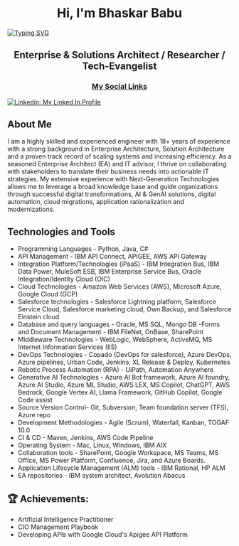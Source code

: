 <h1 align="center">Hi, I'm Bhaskar Babu </h1>

[![Typing SVG](https://readme-typing-svg.demolab.com?font=Fira+Code&duration=2000&pause=100&color=F70000&random=false&width=435&lines=Hello+World!%F0%9F%8C%8E;I'm+Bhaskar+Babu%F0%9F%9A%80)](https://git.io/typing-svg)

<h2 align="center"> Enterprise & Solutions Architect / Researcher / Tech-Evangelist </h2>

<h3 align="center"> 
  <u>My Social Links</u> 
</h3>

[![Linkedin: My Linked In Profile](https://img.shields.io/badge/-My_LinkedIn_Profile-blue?style=for-the-badge&logo=Linkedin&logoColor=white&link=https://www.linkedin.com/in/bhaskar-babu-narasimha-548494a/)](https://www.linkedin.com/in/bhaskar-babu-narasimha-548494a/)

## About Me

I am a highly skilled and experienced engineer with 18+ years of experience with a strong background in Enterprise Architecture, Solution Architecture and a proven track record of scaling systems and increasing efficiency. As a seasoned Enterprise Architect (EA) and IT advisor, I thrive on collaborating with stakeholders to translate their business needs into actionable IT strategies. My extensive experience with Next-Generation Technologies allows me to leverage a broad knowledge base and guide organizations through successful digital transformations, AI & GenAI solutions, digital automation, cloud migrations, application rationalization and modernizations.

## Technologies and Tools
- Programming Languages	- Python, Java, C#
- API Management - IBM API Connect, APIGEE, AWS API Gateway
- Integration Platform/Technologies (iPaaS) -	IBM Integration Bus, IBM Data Power, MuleSoft ESB, IBM Enterprise Service Bus, Oracle Integration/Identity Cloud (OIC)
- Cloud Technologies -	Amazon Web Services (AWS), Microsoft Azure, Google Cloud (GCP) 
- Salesforce technologies -	Salesforce Lightning platform, Salesforce Service Cloud, Salesforce marketing cloud, Own Backup, and Salesforce Einstein cloud 
- Database and query languages - Oracle, MS SQL, Mongo DB
-Forms and Document Management	- IBM FileNet, OnBase, SharePoint
- Middleware Technologies	- WebLogic, WebSphere, ActiveMQ, MS Internet Information Services (IIS)
- DevOps Technologies	- Copado (DevOps for salesforce), Azure DevOps, Azure pipelines, Urban Code, Jenkins, XL Release & Deploy, Kubernetes
- Robotic Process Automation (RPA) -	UiPath, Automation Anywhere
- Generative AI Technologies - Azure AI Bot framework, Azure AI foundry, Azure AI Studio, Azure ML Studio, AWS LEX, MS Copilot, ChatGPT, AWS Bedrock, Google Vertex AI, Llama Framework, GitHub Copilot, Google Code assist
- Source Version Control- Git, Subversion, Team foundation server (TFS), Azure repo
- Development Methodologies -	Agile (Scrum), Waterfall, Kanban, TOGAF 10.0
- CI & CD	- Maven, Jenkins, AWS Code Pipeline
- Operating System - Mac, Linux, Windows, IBM AIX
- Collaboration tools -	SharePoint, Google Workspace, MS Teams, MS Office, MS Power Platform, Confluence, Jira, and Azure Boards.
- Application Lifecycle Management (ALM) tools -	IBM Rational, HP ALM
- EA repositories -	IBM system architect, Avolution Abacus 

## 🏆 Achievements:

- Artificial Intelligence Practitioner 
- CIO Management Playbook
- Developing APIs with Google Cloud's Apigee API Platform

<!--
**bhaskarbabu0984/bhaskarbabu0984** is a ✨ _special_ ✨ repository because its `README.md` (this file) appears on your GitHub profile.

Here are some ideas to get you started:

- 🔭 I’m currently working on ...
- 🌱 I’m currently learning ...
- 👯 I’m looking to collaborate on ...
- 🤔 I’m looking for help with ...
- 💬 Ask me about ...
- 📫 How to reach me: ...
- 😄 Pronouns: ...
- ⚡ Fun fact: ...
-->

